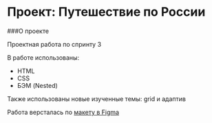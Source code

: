 # Проект: Путешествие по России

###О проекте

Проектная работа по спринту 3

В работе использованы:
- HTML
- CSS
- БЭМ (Nested)

Также использованы новые изученные темы: grid и адаптив

Работа версталась по [макету в Figma](https://www.figma.com/file/5S2WSbEFL6awjVWJ0NWL8Q/Sprint-3_-Russia-_-desktop-mobile?node-id=28503%3A0)

